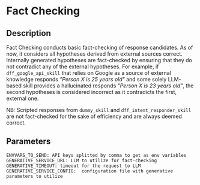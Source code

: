 # Fact Checking

## Description

Fact Checking conducts basic fact-checking of response candidates. As of now, it considers all hypotheses derived from external sources correct. Internally generated hypotheses are fact-checked by ensuring that they do not contradict any of the external hypotheses. For example, if `dff_google_api_skill` that relies on Google as a source of external knowledge responds _"Person X is 25 years old"_ and some solely LLM-based skill provides a hallucinated responds _"Person X is 23 years old"_, the second hypotheses is considered incorrect as it contradicts the first, external one.

NB: Scripted responses from `dummy_skill` and `dff_intent_responder_skill` are not fact-checked for the sake of efficiency and are always deemed correct.

## Parameters

```
ENVVARS_TO_SEND: API keys splitted by comma to get as env variables
GENERATIVE_SERVICE_URL: LLM to utilize for fact-checking
GENERATIVE_TIMEOUT: timeout for the request to LLM
GENERATIVE_SERVICE_CONFIG:  configuration file with generative parameters to utilize
```
